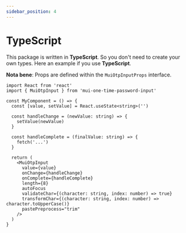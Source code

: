 ```yaml
---
sidebar_position: 4
---
```


# TypeScript

This package is written in **TypeScript**. So you don't need to create your own types. Here an example if you use **TypeScript**.

**Nota bene**: Props are defined within the `MuiOtpInputProps` interface.

```tsx
import React from 'react'
import { MuiOtpInput } from 'mui-one-time-password-input'

const MyComponent = () => {
  const [value, setValue] = React.useState<string>('')

  const handleChange = (newValue: string) => {
    setValue(newValue)
  }

  const handleComplete = (finalValue: string) => {
    fetch('...')
  }

  return (
    <MuiOtpInput
      value={value}
      onChange={handleChange}
      onComplete={handleComplete}
      length={8}
      autoFocus
      validateChar={(character: string, index: number) => true}
      transformChar={(character: string, index: number) => character.toUpperCase()}
      pastePreprocess="trim"
    />
  )
}
```

